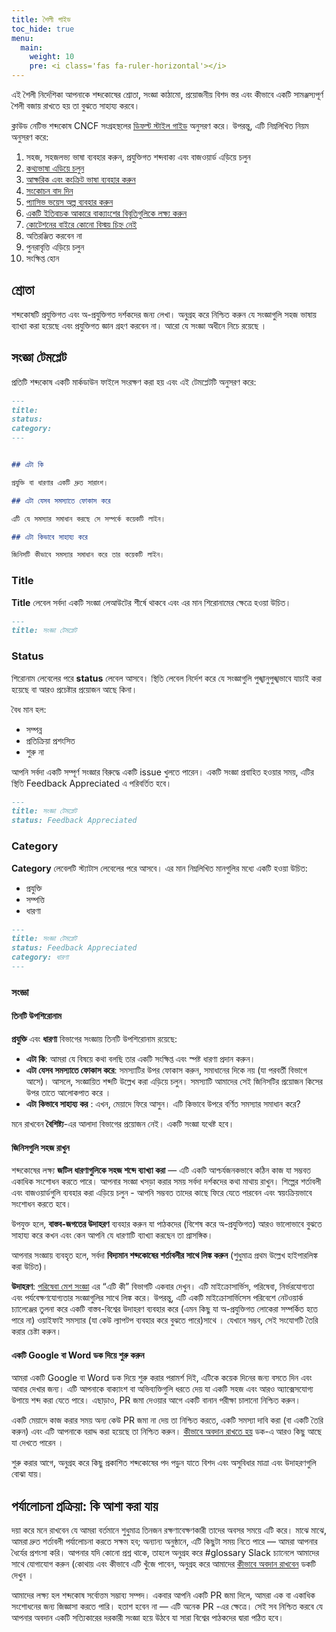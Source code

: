 ```yaml
---
title: শৈলী গাইড
toc_hide: true
menu:
  main:
    weight: 10
    pre: <i class='fas fa-ruler-horizontal'></i>
---
```


এই শৈলী নির্দেশিকা আপনাকে শব্দকোষের শ্রোতা, সংজ্ঞা কাঠামো, প্রয়োজনীয় বিশদ স্তর এবং কীভাবে একটি সামঞ্জস্যপূর্ণ শৈলী বজায় রাখতে হয় তা বুঝতে সাহায্য করবে।

ক্লাউড নেটিভ শব্দকোষ CNCF সংগ্রহস্থলের [ডিফল্ট স্টাইল গাইড](https://github.com/cncf/foundation/blob/master/style-guide.md) অনুসরণ করে। উপরন্তু, এটি নিম্নলিখিত নিয়ম অনুসরণ করে:

1. সহজ, সহজলভ্য ভাষা ব্যবহার করুন, প্রযুক্তিগত শব্দবাক্য এবং বাজওয়ার্ড এড়িয়ে চলুন
2. [কথ্যভাষা এড়িয়ে চলুন](https://en.wikipedia.org/wiki/Colloquialism)
3. [আক্ষরিক এবং কংক্রিট ভাষা ব্যবহার করুন](https://guidetogrammar.org/grammar/composition/abstract.htm)
4. [সংকোচন বাদ দিন](https://en.wikipedia.org/wiki/Contraction_(grammar))
5. [প্যাসিভ ভয়েস অল্প ব্যবহার করুন](https://www.ef.com/ca/english-resources/english-grammar/passive-voice/)
6. [একটি ইতিবাচক আকারে বাক্যাংশের বিবৃতিগুলিকে লক্ষ্য করুন](https://examples.yourdictionary.com/positive-sentence-examples.html)
7. [কোটেশনের বাইরে কোনো বিস্ময় চিহ্ন নেই](https://www.grammarly.com/blog/exclamation-mark/)
8. অতিরঞ্জিত করবেন না
9. পুনরাবৃত্তি এড়িয়ে চলুন
10. সংক্ষিপ্ত হোন

## শ্রোতা

শব্দকোষটি প্রযুক্তিগত এবং অ-প্রযুক্তিগত দর্শকদের জন্য লেখা। অনুগ্রহ করে নিশ্চিত করুন যে সংজ্ঞাগুলি সহজ ভাষায় ব্যাখ্যা করা হয়েছে এবং প্রযুক্তিগত জ্ঞান গ্রহণ করবেন না। আরো যে সংজ্ঞা অধীনে নিচে রয়েছে ।

## সংজ্ঞা টেমপ্লেট


প্রতিটি শব্দকোষ একটি মার্কডাউন ফাইলে সংরক্ষণ করা হয় এবং এই টেমপ্লেটটি অনুসরণ করে:

```md
---
title: 
status: 
category: 
---


## এটা কি

প্রযুক্তি বা ধারণার একটি দ্রুত সারাংশ।

## এটা যেসব সমস্যাতে ফোকাস করে

এটি যে সমস্যার সমাধান করছে সে সম্পর্কে কয়েকটি লাইন।

## এটা কিভাবে সাহায্য করে

জিনিসটি কীভাবে সমস্যার সমাধান করে তার কয়েকটি লাইন।

```

### Title

**Title** লেবেল সর্বদা একটি সংজ্ঞা লেআউটের শীর্ষে থাকবে এবং এর মান শিরোনামের ক্ষেত্রে হওয়া উচিত। 

```md
---
title: সংজ্ঞা টেমপ্লেট
```

### Status

শিরোনাম লেবেলের পরে **status** লেবেল আসবে। স্থিতি লেবেল নির্দেশ করে যে সংজ্ঞাগুলি পুঙ্খানুপুঙ্খভাবে যাচাই করা হয়েছে বা আরও প্রচেষ্টার প্রয়োজন আছে কিনা।

বৈধ মান হল:

- সম্পন্ন
- প্রতিক্রিয়া প্রশংসিত
- শুরু না

আপনি সর্বদা একটি সম্পূর্ণ সংজ্ঞার বিরুদ্ধে একটি issue খুলতে পারেন। একটি সংজ্ঞা প্রবাহিত হওয়ার সময়, এটির স্থিতি Feedback Appreciated এ পরিবর্তিত হবে।

```md
---
title: সংজ্ঞা টেমপ্লেট
status: Feedback Appreciated
```

### Category

**Category** লেবেলটি স্ট্যাটাস লেবেলের পরে আসবে। এর মান নিম্নলিখিত মানগুলির মধ্যে একটি হওয়া উচিত:

- প্রযুক্তি
- সম্পত্তি
- ধারণা

```md
---
title: সংজ্ঞা টেমপ্লেট
status: Feedback Appreciated
category: ধারণা
---
```


### সংজ্ঞা

#### তিনটি উপশিরোনাম

**প্রযুক্তি** এবং **ধারণা** বিভাগের সংজ্ঞায় তিনটি উপশিরোনাম রয়েছে:

- **এটা কি**: আমরা যে বিষয়ে কথা বলছি তার একটি সংক্ষিপ্ত এবং স্পষ্ট ধারণা প্রদান করুন। 
- **এটা যেসব সমস্যাতে ফোকাস করে**: সমস্যাটির উপর ফোকাস করুন, সমাধানের দিকে নয় (যা পরবর্তী বিভাগে আসে)। আসলে, সংজ্ঞায়িত শব্দটি উল্লেখ করা এড়িয়ে চলুন। সমস্যাটি আমাদের সেই জিনিসটির প্রয়োজন কিসের উপর তাতে আলোকপাত করে ।
- **এটা কিভাবে সাহায্য কর** : এখন, মেয়াদে ফিরে আসুন।  এটি কিভাবে উপরে বর্ণিত সমস্যার সমাধান করে?

মনে রাখবেন **বৈশিষ্ট্য**-এর আলাদা বিভাগের প্রয়োজন নেই। একটি সংজ্ঞা যথেষ্ট হবে।

#### জিনিসগুলি সহজ রাখুন

শব্দকোষের লক্ষ্য **জটিল ধারণাগুলিকে সহজ শব্দে ব্যাখ্যা করা** — এটি একটি আশ্চর্যজনকভাবে কঠিন কাজ যা সম্ভবত একাধিক সংশোধন করতে পারে। আপনার সংজ্ঞা খসড়া করার সময় সর্বদা দর্শকদের কথা মাথায় রাখুন। শিল্পের শর্তাবলী এবং বাজওয়ার্ডগুলি ব্যবহার করা এড়িয়ে চলুন - আপনি সম্ভবত তাদের কাছে ফিরে যেতে পারবেন এবং স্বয়ংক্রিয়ভাবে সংশোধন করতে হবে।

উপযুক্ত হলে, **বাস্তব-জগতের উদাহরণ** ব্যবহার করুন যা পাঠকদের (বিশেষ করে অ-প্রযুক্তিগত) আরও ভালোভাবে বুঝতে সাহায্য করে কখন এবং কেন আপনি যে ধারণাটি ব্যাখ্যা করছেন তা প্রাসঙ্গিক।

আপনার সংজ্ঞায় ব্যবহৃত হলে, সর্বদা **বিদ্যমান শব্দকোষের শর্তাবলীর সাথে লিঙ্ক করুন** (শুধুমাত্র প্রথম উল্লেখ হাইপারলিঙ্ক করা উচিত)।

**উদাহরণ**: [পরিষেবা মেশ সংজ্ঞা](/service_mesh/) এর “এটি কী” বিভাগটি একবার দেখুন। এটি মাইক্রোসার্ভিস, পরিষেবা, নির্ভরযোগ্যতা এবং পর্যবেক্ষণযোগ্যতার সংজ্ঞাগুলির সাথে লিঙ্ক করে। উপরন্তু, এটি একটি মাইক্রোসার্ভিসেস পরিবেশে নেটওয়ার্ক চ্যালেঞ্জের তুলনা করে একটি বাস্তব-বিশ্বের উদাহরণ ব্যবহার করে (এমন কিছু যা অ-প্রযুক্তিগত লোকেরা সম্পর্কিত হতে পারে না)  ওয়াইফাই সমস্যার (যা কেউ ল্যাপটপ ব্যবহার করে বুঝতে পারে)সাথে । যেখানে সম্ভব, সেই সংযোগটি তৈরি করার চেষ্টা করুন।



#### একটি Google বা Word ডক দিয়ে শুরু করুন

আমরা একটি Google বা Word ডক দিয়ে শুরু করার পরামর্শ দিই, এটিকে কয়েক দিনের জন্য বসতে দিন এবং আবার দেখার জন্য। এটি আপনাকে বাক্যাংশ বা অভিব্যক্তিগুলি ধরতে দেয় যা একটি সহজ এবং আরও অ্যাক্সেসযোগ্য উপায়ে শব্দ করা যেতে পারে। এছাড়াও,  PR জমা দেওয়ার আগে একটি বানান পরীক্ষা চালানো নিশ্চিত করুন।

একটি মেয়াদে কাজ করার সময় অন্য কেউ PR জমা না দেয় তা নিশ্চিত করতে, একটি সমস্যা দাবি করা (বা একটি তৈরি করুন) এবং এটি আপনাকে বরাদ্দ করা হয়েছে তা নিশ্চিত করুন। [কীভাবে অবদান রাখতে হয়](/bn/contribute/) ডক-এ আরও কিছু আছে যা দেখতে পারেন  ।

শুরু করার আগে, অনুগ্রহ করে কিছু প্রকাশিত শব্দকোষের পদ পড়ুন যাতে বিশদ এবং অসুবিধার মাত্রা এবং উদাহরণগুলি বোঝা যায়।


## পর্যালোচনা প্রক্রিয়া: কি আশা করা যায়

দয়া করে মনে রাখবেন যে আমরা বর্তমানে শুধুমাত্র তিনজন রক্ষণাবেক্ষণকারী তাদের অবসর সময়ে এটি করে। মাঝে মাঝে, আমরা দ্রুত শর্তাবলী পর্যালোচনা করতে সক্ষম হব; অন্যান্য অনুষ্ঠানে, এটি কিছুটা সময় নিতে পারে — আমরা আপনার ধৈর্যের প্রশংসা করি। আপনার যদি কোনো প্রশ্ন থাকে, তাহলে অনুগ্রহ করে #glossary Slack চ্যানেলে আমাদের সাথে যোগাযোগ করুন (কোথায় এবং কীভাবে এটি খুঁজে পাবেন, অনুগ্রহ করে আমাদের [কীভাবে অবদান রাখবেন](/bn/contribute/)  ডকটি দেখুন ।

আমাদের লক্ষ্য হল শব্দকোষ সর্বোত্তম সম্ভাব্য সম্পদ। একবার আপনি একটি PR জমা দিলে, আমরা এক বা একাধিক সংশোধনের জন্য জিজ্ঞাসা করতে পারি। হতাশ হবেন না — এটি অনেক  PR -এর ক্ষেত্রে। সেই সব  নিশ্চিত করবে যে আপনার অবদান একটি সত্যিকারের দরকারী সংজ্ঞা হয়ে উঠবে যা সারা বিশ্বের পাঠকদের দ্বারা পঠিত হবে।
